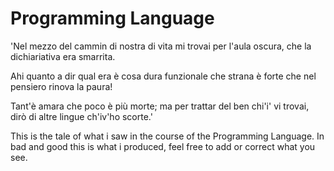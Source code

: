 # Programming Language

'Nel mezzo del cammin di nostra di vita
mi trovai per l'aula oscura,
che la dichiariativa era smarrita.

Ahi quanto a dir qual era è cosa dura
funzionale che strana è forte
che nel pensiero rinova la paura!

Tant'è amara che poco è più morte;
ma per trattar del ben chi'i' vi trovai,
dirò di altre lingue ch'iv'ho scorte.'

This is the tale of what i saw in the course of the Programming Language. In bad and good this is what i produced, feel free to add or correct what you see.
